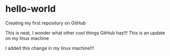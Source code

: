# hello-world
Creating my first repository on GitHub

This is neat, I wonder what other cool things GitHub has!!!
This is an update on my linux machine

I added this change in my linux machine!!!